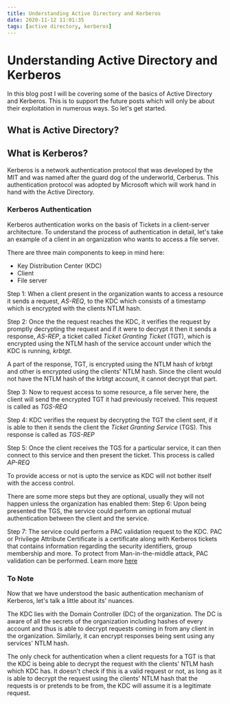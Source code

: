 ```yaml
---
title: Understanding Active Directory and Kerberos
date: 2020-11-12 11:01:35
tags: [active directory, kerberos]
---
```



# Understanding Active Directory and Kerberos

In this blog post I will be covering some of the basics of Active Directory and Kerberos. This is to support the future posts which will only be about their exploitation in numerous ways. So let's get started.

## What is Active Directory?



## What is Kerberos?

Kerberos is a network authentication protocol that was developed by the MIT and was named after the guard dog of the underworld, Cerberus. This authentication protocol was adopted by Microsoft which will work hand in hand with the Active Directory.

### Kerberos Authentication

Kerberos authentication works on the basis of Tickets in a client-server architecture. To understand the process of authentication in detail, let's take an example of a client in an organization who wants to access a file server.

There are three main components to keep in mind here:
 - Key Distribution Center (KDC) 
 - Client
 - File server

Step 1:
When a client present in the organization wants to access a resource it sends a request, *AS-REQ*, to the KDC which consists of a timestamp which is encrypted with the clients NTLM hash.

Step 2:
Once the the request reaches the KDC, it verifies the request by promptly decrypting the request and if it were to decrypt it then it sends a response, *AS-REP*, a ticket called *Ticket Granting Ticket* (TGT), which is encrypted using the NTLM hash of the service account under which the KDC is running, *krbtgt*.

A part of the response, TGT, is encrypted using the NTLM hash of krbtgt and other is encrypted using the clients' NTLM hash. Since the client would not have the NTLM hash of the krbtgt account, it cannot decrypt that part.

Step 3:
Now to request access to some resource, a file server here, the client will send the encrypted TGT it had previously received. This request is called as *TGS-REQ*

Step 4:
KDC verifies the request by decrypting the TGT the client sent, if it is able to then it sends the client the *Ticket Granting Service* (TGS). This response is called as *TGS-REP*

Step 5:
Once the client receives the TGS for a particular service, it can then connect to this service and then present the ticket. This process is called *AP-REQ*

To provide access or not is upto the service as KDC will not bother itself with the access control.

There are some more steps but they are optional, usually they will not happen unless the organization has enabled them:
Step 6:
Upon being presented the TGS, the service could perform an optional mutual authentication between the client and the service.

Step 7:
The service could perform a PAC validation request to the KDC. PAC or Privilege Attribute Certificate is a certificate along with Kerberos tickets that contains information regarding the security identifiers, group membership and more. To protect from Man-in-the-middle attack, PAC validation can be performed. Learn more [here](https://docs.microsoft.com/en-us/archive/blogs/openspecification/understanding-microsoft-kerberos-pac-validation)


### To Note

Now that we have understood the basic authentication mechanism of Kerberos, let's talk a little about its' nuances.

The KDC lies with the Domain Controller (DC) of the organization. The DC is aware of all the secrets of the organization including hashes of every account and thus is able to decrypt requests coming in from any client in the organization. Similarly, it can encrypt responses being sent using any services' NTLM hash.

The only check for authentication when a client requests for a TGT is that the KDC is being able to decrypt the request with the clients' NTLM hash which KDC has. It doesn't check if this is a valid request or not, as long as it is able to decrypt the request using the clients' NTLM hash that the requests is or pretends to be from, the KDC will assume it is a legitimate request.

